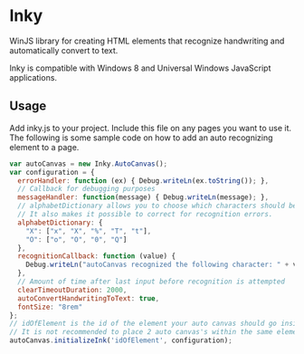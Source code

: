 # Inky
WinJS library for creating HTML elements that recognize handwriting and automatically convert to text.

Inky is compatible with Windows 8 and Universal Windows JavaScript applications.

## Usage
Add inky.js to your project. Include this file on any pages you want to use it. The following is some sample code on how to add an auto recognizing element to a page.

```javascript
var autoCanvas = new Inky.AutoCanvas();
var configuration = {
  errorHandler: function (ex) { Debug.writeLn(ex.toString()); },
  // Callback for debugging purposes
  messageHandler: function(message) { Debug.writeLn(message); },
  // alphabetDictionary allows you to choose which characters should be recognized.
  // It also makes it possible to correct for recognition errors.
  alphabetDictionary: {
    "X": ["x", "X", "%", "T", "t"],
    "O": ["o", "O", "0", "Q"]
  },
  recognitionCallback: function (value) { 
    Debug.writeLn("autoCanvas recognized the following character: " + value); 
  },
  // Amount of time after last input before recognition is attempted
  clearTimeoutDuration: 2000,
  autoConvertHandwritingToText: true,
  fontSize: "8rem"
};
// idOfElement is the id of the element your auto canvas should go inside. 
// It is not recommended to place 2 auto canvas's within the same element
autoCanvas.initializeInk('idOfElement', configuration);
```
